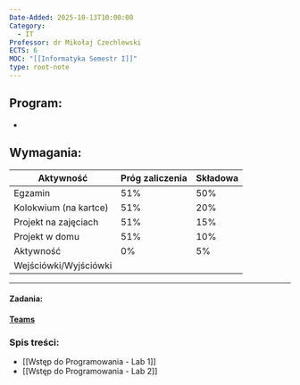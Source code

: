 ```yaml
---
Date-Added: 2025-10-13T10:00:00
Category:
  - IT
Professor: dr Mikołaj Czechlewski
ECTS: 6
MOC: "[[Informatyka Semestr I]]"
type: root-note
---
```


## Program:
 - 
## Wymagania:

| Aktywność             | Próg zaliczenia | Składowa |
| --------------------- | --------------- | -------- |
| Egzamin               | 51%             | 50%      |
| Kolokwium (na kartce) | 51%             | 20%      |
| Projekt na zajęciach  | 51%             | 15%      |
| Projekt w domu        | 51%             | 10%      |
| Aktywność             | 0%              | 5%       |
| Wejściówki/Wyjściówki |                 |          |

 - - -
#### Zadania:
#### [Teams](https://teams.microsoft.com/l/channel/19%3A1hObTtJsGWdAyqx8g20x06ghKmWrejQ9vnmp3NeLOw01%40thread.tacv2/General?groupId=6ba694f7-1e16-48f4-8108-16afb939fa74&tenantId=2d9a5a9f-69b7-4940-a1a6-af55f35ba069)
### Spis treści:
- [[Wstęp do Programowania - Lab 1]]
- [[Wstęp do Programowania - Lab 2]]